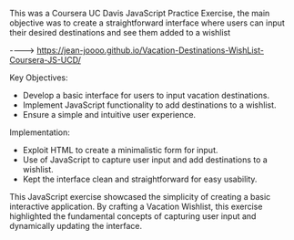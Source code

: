 This was a Coursera UC Davis JavaScript Practice Exercise, the main objective was to create a straightforward interface where users can input their desired destinations and see them added to a wishlist 

----> https://jean-joooo.github.io/Vacation-Destinations-WishList-Coursera-JS-UCD/ 

Key Objectives:
- Develop a basic interface for users to input vacation destinations.
- Implement JavaScript functionality to add destinations to a wishlist.
- Ensure a simple and intuitive user experience.

Implementation:
- Exploit HTML to create a minimalistic form for input.
- Use of JavaScript to capture user input and add destinations to a wishlist.
- Kept the interface clean and straightforward for easy usability.

This JavaScript exercise showcased the simplicity of creating a basic interactive application. By crafting a Vacation Wishlist, this exercise highlighted the fundamental concepts of capturing user input and dynamically updating the interface.
